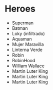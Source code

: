# Heroes

* Superman
* Batman
* Loky (infiltrado)
* Aquaman
* Mujer Maravilla
* Linterna Verde
* Robin
* RobinHood
* William Wallace
* Martin Luter King
* Martin Luter King
* Martin Luter King
